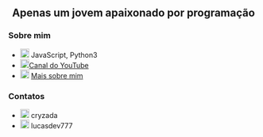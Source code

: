 <h2 align="center">Apenas um jovem apaixonado por programação</h2>

### Sobre mim
- <img draggable="false" width="18" src="https://media.tenor.com/0-M-_QQY4eQAAAAj/pixel-heart.gif" alt="<3"> JavaScript, Python3
- <a href="https://www.youtube.com/channel/UCmLigJ8NtSrrVwgitwks04Q"><img draggable="false" width="18" src="https://upload.wikimedia.org/wikipedia/commons/e/ef/Youtube_logo.png" alt="YouTube">Canal do YouTube</a>
- <img draggable="false" width="18" src="https://static.vecteezy.com/system/resources/previews/013/528/882/original/pixel-art-planet-earth-png.png" alt="Web"> <a href="https://lucasmarques.xyz" target="_black">Mais sobre mim</a>

### Contatos
- <img draggable="false" width="18" src="https://logodownload.org/wp-content/uploads/2017/11/discord-logo-1-1.png" alt="Discord"> cryzada
- <img draggable="false" width="18" src="https://upload.wikimedia.org/wikipedia/commons/thumb/5/58/Instagram-Icon.png/1024px-Instagram-Icon.png" alt="instagram"> lucasdev777
